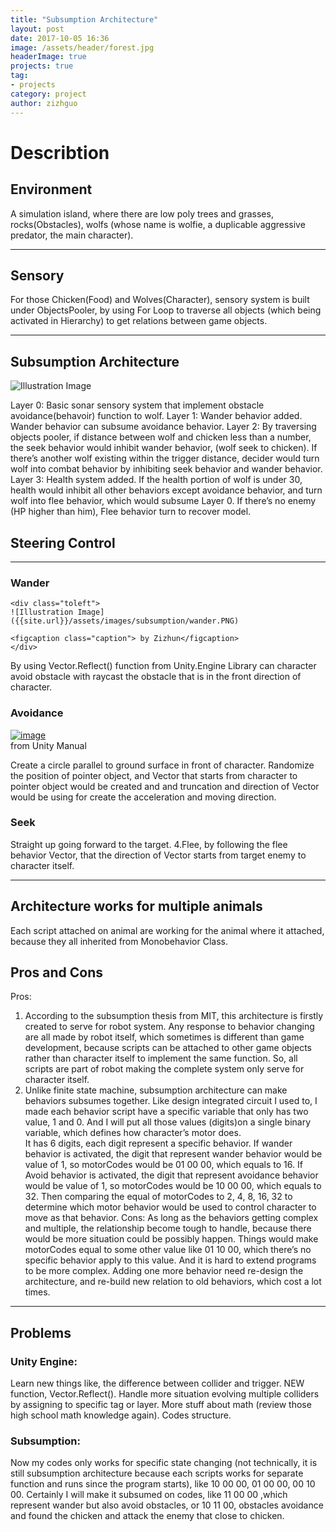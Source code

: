 ```yaml
---
title: "Subsumption Architecture"
layout: post
date: 2017-10-05 16:36
image: /assets/header/forest.jpg
headerImage: true
projects: true
tag:
- projects
category: project
author: zizhguo
---
```


<h1>Describtion</h1>

## Environment

A simulation island, where there are low poly trees and grasses, rocks(Obstacles), wolfs (whose name is wolfie, a duplicable aggressive predator, the main character).

---

## Sensory

For those Chicken(Food) and Wolves(Character), sensory system is built under ObjectsPooler, by using For Loop to traverse all objects (which being activated in Hierarchy) to get relations between game objects.

---

## Subsumption Architecture

![Illustration Image]( {{site.url}}/assets/images/subsumption/sub-arc.png)


Layer 0: Basic sonar sensory system that implement obstacle avoidance(behavoir) function  to wolf. 
Layer 1: Wander  behavior added. Wander behavior can subsume avoidance behavior.
Layer 2: By traversing objects pooler, if distance between wolf and chicken less than a number, the seek behavior would inhibit wander behavior, (wolf seek to chicken). If there’s another wolf existing within the trigger distance, decider would turn wolf into combat behavior by inhibiting seek behavior and wander behavior.
Layer 3: Health system added. If the health portion of wolf is under 30, health would inhibit all other behaviors except avoidance behavior, and turn wolf into flee behavior, which would subsume Layer 0. If there’s no enemy (HP higher than him), Flee behavior turn to recover model. 

## Steering Control

---
### Wander
 

<div class="side-by-side">
    
    <div class="toleft">
	![Illustration Image]({{site.url}}/assets/images/subsumption/wander.PNG)
        
    <figcaption class="caption"> by Zizhun</figcaption>
    </div>

<div class="toright">
        <p>By using Vector.Reflect() function from Unity.Engine Library can character avoid obstacle with raycast the obstacle that is in the front direction of character.</p>
    </div>
</div>

### Avoidance

<div class="side-by-side">
    <div class="toleft">
        <a href="{{site.url}}/assets/images/subsumption/reflect.PNG"><img src="{{site.url}}/assets/images/subsumption/reflect.PNG" alt="image">
</a>
        <figcaption class="caption">from Unity Manual</figcaption>
    </div>
<div class="toright">
        <p>Create a circle parallel to ground surface in front of character. 
Randomize the position of pointer object, and Vector that starts from character to pointer object would be created and and truncation and direction of Vector would be using for create the acceleration and moving direction.</p>
    </div>
</div>

### Seek

Straight up going forward to the target.
4.Flee, by following the flee behavior Vector, that the direction of Vector starts from target enemy to character itself.

---

## Architecture works for multiple animals

Each script attached on animal are working for the animal where it attached, because they all inherited from Monobehavior Class.

## Pros and Cons

Pros:
1.	According to the subsumption thesis from MIT, this architecture is firstly created to serve for robot system. Any response to behavior changing are all made by robot itself, which sometimes is different than game development, because scripts can be attached to other game objects rather than character itself to implement the same function. 
So, all scripts are part of robot making the complete system only serve for character itself. 
2.	Unlike finite state machine, subsumption architecture can make behaviors subsumes together. Like design integrated circuit I used to, I made  each behavior script have a specific variable that only has two value, 1 and 0. And I will put all those values (digits)on a single binary variable, which defines how character’s motor does.  
It has 6 digits, each digit represent a specific behavior. If wander behavior is activated, the digit that represent wander behavior would be value of 1, so motorCodes would be 01 00 00, which equals to 16. If Avoid behavior is activated, the digit that represent avoidance behavior would be value of 1, so motorCodes would be 10 00 00, which equals to 32.
Then comparing the equal of motorCodes to 2, 4, 8, 16, 32 to determine which motor behavior would be used to control character to move as that behavior.
Cons:
As long as the behaviors getting complex and multiple, the relationship become tough to handle, because there would be more situation could be possibly happen. Things would make motorCodes equal to some other value like 01 10 00, which there’s no specific behavior apply to this value. 
And it is hard to extend programs to be more complex. Adding one more behavior need re-design the architecture, and re-build new relation to old behaviors, which cost a lot times.

---

## Problems

### Unity Engine:
Learn new things like, the difference between collider and trigger. NEW function, Vector.Reflect(). Handle more situation evolving multiple colliders by assigning to specific tag or layer. More stuff about math (review those high school math knowledge again). Codes structure.

### Subsumption:
Now my codes only works for specific state changing (not technically, it is still subsumption architecture because each scripts works for separate function and runs since the program starts), like 10 00 00, 01 00 00, 00 10 00. Certainly I will make it subsumed on codes, like 11 00 00 ,which represent wander but also avoid obstacles, or 10 11 00, obstacles avoidance and found the chicken and attack the enemy that close to chicken.
